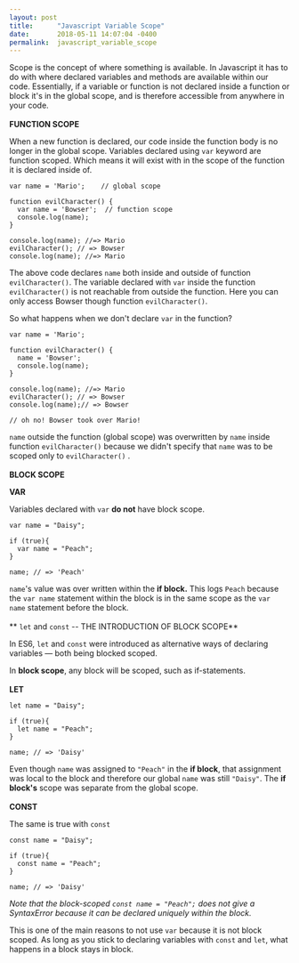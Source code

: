 ```yaml
---
layout: post
title:      "Javascript Variable Scope"
date:       2018-05-11 14:07:04 -0400
permalink:  javascript_variable_scope
---
```


Scope is the concept of where something is available. In Javascript it has to do with where declared variables and methods are available within our code. Essentially, if a variable or function is not declared inside a function or block it's in the global scope, and is therefore accessible from anywhere in your code. 
<br>
<br>
**FUNCTION SCOPE**

When a new function is declared, our code inside the function body is no longer in the global scope. Variables declared using `var` keyword are function scoped. Which means it will exist with in the scope of the function it is declared inside of.

```
var name = 'Mario';    // global scope

function evilCharacter() {  
  var name = 'Bowser';  // function scope
  console.log(name); 
}

console.log(name); //=> Mario
evilCharacter(); // => Bowser
console.log(name); //=> Mario
```
The above code declares `name` both inside and outside of function `evilCharacter()`. The variable declared with `var` inside the function `evilCharacter()` is not reachable from outside the function. Here you can only access Bowser though function `evilCharacter()`.

So what happens when we don't declare `var` in the function?

```
var name = 'Mario';

function evilCharacter() {  
  name = 'Bowser';
  console.log(name); 
}

console.log(name); //=> Mario
evilCharacter(); // => Bowser
console.log(name);// => Bowser

// oh no! Bowser took over Mario!
```
`name` outside the function (global scope) was overwritten by `name` inside function `evilCharacter()` because we didn't specify that `name` was to be scoped only to `evilCharacter()` .
<br>
<br>
**BLOCK SCOPE**

**VAR**

Variables declared with `var`  **do not** have block scope. 
```
var name = "Daisy"; 

if (true){
  var name = "Peach";
} 

name; // => 'Peach'
```
`name`'s value was over written within the **if block.** This logs `Peach` because the `var name` statement within the block is in the same scope as the `var name` statement before the block.
<br>
<br>
** `let` and `const` -- THE INTRODUCTION OF BLOCK SCOPE**

In ES6, `let` and `const` were introduced as alternative ways of declaring variables — both being blocked scoped.

In **block scope**, any block will be scoped, such as if-statements. 
<br>
<br>
**LET**

```
let name = "Daisy"; 

if (true){
  let name = "Peach";
} 

name; // => 'Daisy'
```
Even though `name` was assigned to `"Peach"` in the **if block**, that assignment was local to the block and therefore our global `name` was still `"Daisy"`. The **if block's** scope was separate from the global scope.
<br>
<br>
**CONST**

The same is true with `const`
```
const name = "Daisy"; 

if (true){
  const name = "Peach";
} 

name; // => 'Daisy'
```
*Note that the block-scoped `const name = "Peach";` does not give a SyntaxError because it can be declared uniquely within the block.*

This is one of the main reasons to not use `var` because it is not block scoped.  As long as you stick to declaring variables with `const` and `let`, what happens in a block stays in block.

